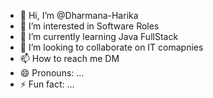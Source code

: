 - 👋 Hi, I’m @Dharmana-Harika
- 👀 I’m interested in Software Roles
- 🌱 I’m currently learning Java FullStack
- 💞️ I’m looking to collaborate on IT comapnies
- 📫 How to reach me DM
- 😄 Pronouns: ...
- ⚡ Fun fact: ...

<!---
Dharmana-Harika/Dharmana-Harika is a ✨ special ✨ repository because its `README.md` (this file) appears on your GitHub profile.
You can click the Preview link to take a look at your changes.
--->
